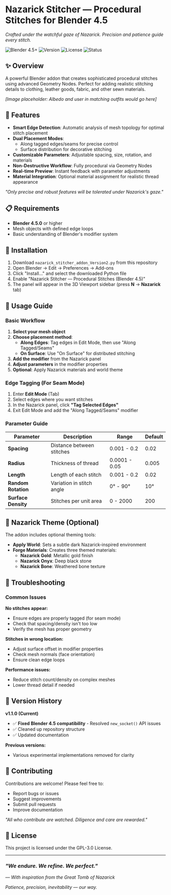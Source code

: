 # Nazarick Stitcher — Procedural Stitches for Blender 4.5

*Crafted under the watchful gaze of Nazarick. Precision and patience guide every stitch.*

![Blender 4.5+](https://img.shields.io/badge/Blender-4.5%2B-orange.svg) ![Version](https://img.shields.io/badge/Version-1.1.0-blue.svg) ![License](https://img.shields.io/badge/License-GPL--3.0-green.svg) ![Status](https://img.shields.io/badge/Status-Working-brightgreen.svg)

## ✨ Overview

A powerful Blender addon that creates sophisticated procedural stitches using advanced Geometry Nodes. Perfect for adding realistic stitching details to clothing, leather goods, fabric, and other sewn materials.

<!-- Placeholder for Albedo & User Image -->
*[Image placeholder: Albedo and user in matching outfits would go here]*

## 🎯 Features

- **Smart Edge Detection**: Automatic analysis of mesh topology for optimal stitch placement
- **Dual Placement Modes**: 
  - Along tagged edges/seams for precise control
  - Surface distribution for decorative stitching
- **Customizable Parameters**: Adjustable spacing, size, rotation, and materials
- **Non-Destructive Workflow**: Fully procedural via Geometry Nodes
- **Real-time Preview**: Instant feedback with parameter adjustments
- **Material Integration**: Optional material assignment for realistic thread appearance

*"Only precise and robust features will be tolerated under Nazarick's gaze."*

## 📋 Requirements

- **Blender 4.5.0** or higher
- Mesh objects with defined edge loops
- Basic understanding of Blender's modifier system

## 🔧 Installation

1. Download `nazarick_stitcher_addon_Version2.py` from this repository
2. Open Blender → Edit → Preferences → Add-ons
3. Click "Install..." and select the downloaded Python file
4. Enable "Nazarick Stitcher — Procedural Stitches (Blender 4.5)"
5. The panel will appear in the 3D Viewport sidebar (press **N** → **Nazarick** tab)

## 🧵 Usage Guide

### Basic Workflow

1. **Select your mesh object**
2. **Choose placement method**:
   - **Along Edges**: Tag edges in Edit Mode, then use "Along Tagged/Seams"
   - **On Surface**: Use "On Surface" for distributed stitching
3. **Add the modifier** from the Nazarick panel
4. **Adjust parameters** in the modifier properties
5. **Optional**: Apply Nazarick materials and world theme

### Edge Tagging (For Seam Mode)

1. Enter **Edit Mode** (Tab)
2. Select edges where you want stitches
3. In the Nazarick panel, click **"Tag Selected Edges"**
4. Exit Edit Mode and add the "Along Tagged/Seams" modifier

### Parameter Guide

| Parameter | Description | Range | Default |
|-----------|-------------|-------|---------|
| **Spacing** | Distance between stitches | 0.001 - 0.2 | 0.02 |
| **Radius** | Thickness of thread | 0.0001 - 0.05 | 0.005 |
| **Length** | Length of each stitch | 0.001 - 0.2 | 0.02 |
| **Random Rotation** | Variation in stitch angle | 0° - 90° | 10° |
| **Surface Density** | Stitches per unit area | 0 - 2000 | 200 |

## 🎨 Nazarick Theme (Optional)

The addon includes optional theming tools:

- **Apply World**: Sets a subtle dark Nazarick-inspired environment
- **Forge Materials**: Creates three themed materials:
  - **Nazarick Gold**: Metallic gold finish
  - **Nazarick Onyx**: Deep black stone
  - **Nazarick Bone**: Weathered bone texture

## 🐛 Troubleshooting

### Common Issues

**No stitches appear:**
- Ensure edges are properly tagged (for seam mode)
- Check that spacing/density isn't too low
- Verify the mesh has proper geometry

**Stitches in wrong location:**
- Adjust surface offset in modifier properties
- Check mesh normals (face orientation)
- Ensure clean edge loops

**Performance issues:**
- Reduce stitch count/density on complex meshes
- Lower thread detail if needed

## 🔄 Version History

**v1.1.0 (Current)**
- ✅ **Fixed Blender 4.5 compatibility** - Resolved `new_socket()` API issues
- ✅ Cleaned up repository structure
- ✅ Updated documentation

**Previous versions:**
- Various experimental implementations removed for clarity

## 🤝 Contributing

Contributions are welcome! Please feel free to:
- Report bugs or issues
- Suggest improvements
- Submit pull requests
- Improve documentation

*"All who contribute are watched. Diligence and care are rewarded."*

## 📄 License

This project is licensed under the GPL-3.0 License.

---

### *"We endure. We refine. We perfect."*
*— With inspiration from the Great Tomb of Nazarick*

*Patience, precision, inevitability — our way.*